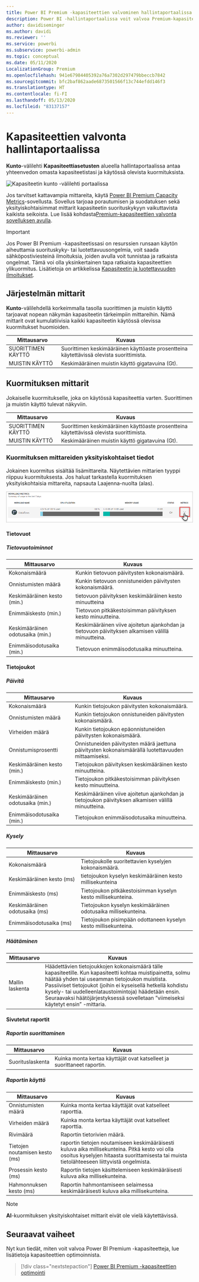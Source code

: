 ```yaml
---
title: Power BI Premium -kapasiteettien valvominen hallintaportaalissa
description: Power BI -hallintaportaalissa voit valvoa Premium-kapasiteettejasi.
author: davidiseminger
ms.author: davidi
ms.reviewer: ''
ms.service: powerbi
ms.subservice: powerbi-admin
ms.topic: conceptual
ms.date: 05/11/2020
LocalizationGroup: Premium
ms.openlocfilehash: 941e67984405392a76a7302d297479bbeccb7842
ms.sourcegitcommit: bfc2baf862aade6873501566f13c744efdd146f3
ms.translationtype: HT
ms.contentlocale: fi-FI
ms.lasthandoff: 05/13/2020
ms.locfileid: "83137157"
---
```

# <a name="monitor-capacities-in-the-admin-portal"></a>Kapasiteettien valvonta hallintaportaalissa

**Kunto**-välilehti **Kapasiteettiasetusten** alueella hallintaportaalissa antaa yhteenvedon omasta kapasiteetistasi ja käytössä olevista kuormituksista.  

![Kapasiteetin kunto -välilehti portaalissa](media/service-admin-premium-monitor-portal/admin-portal-health.png)

Jos tarvitset kattavampia mittareita, käytä [Power BI Premium Capacity Metrics](service-admin-premium-monitor-capacity.md)-sovellusta. Sovellus tarjoaa porautumisen ja suodatuksen sekä yksityiskohtaisimmat mittarit kapasiteetin suorituskykyyn vaikuttavista kaikista seikoista. Lue lisää kohdasta[Premium-kapasiteettien valvonta sovelluksen avulla](service-admin-premium-monitor-capacity.md).

> [!IMPORTANT]
> Jos Power BI Premium -kapasiteetissasi on resurssien runsaan käytön aiheuttamia suorituskyky- tai luotettavuusongelmia, voit saada sähköpostiviesteinä ilmoituksia, joiden avulla voit tunnistaa ja ratkaista ongelmat. Tämä voi olla yksinkertainen tapa ratkaista kapasiteettien ylikuormitus. Lisätietoja on artikkelissa [Kapasiteetin ja luotettavuuden ilmoitukset](service-interruption-notifications.md#capacity-and-reliability-notifications).


## <a name="system-metrics"></a>Järjestelmän mittarit

**Kunto**-välilehdellä korkeimmalla tasolla suorittimen ja muistin käyttö tarjoavat nopean näkymän kapasiteetin tärkeimpiin mittareihin. Nämä mittarit ovat kumulatiivisia kaikki kapasiteetin käytössä olevissa kuormitukset huomioiden.

| **Mittausarvo** | **Kuvaus** |
| --- | --- |
| SUORITTIMEN KÄYTTÖ | Suorittimen keskimääräinen käyttöaste prosentteina käytettävissä olevista suorittimista. |
| MUISTIN KÄYTTÖ | Keskimääräinen muistin käyttö gigatavuina (Gt).|

## <a name="workload-metrics"></a>Kuormituksen mittarit

Jokaiselle kuormitukselle, joka on käytössä kapasiteettia varten. Suorittimen ja muistin käyttö tulevat näkyviin.

| **Mittausarvo** | **Kuvaus** |
| --- | --- |
| SUORITTIMEN KÄYTTÖ | Suorittimen keskimääräinen käyttöaste prosentteina käytettävissä olevista suorittimista. |
| MUISTIN KÄYTTÖ | Keskimääräinen muistin käyttö gigatavuina (Gt).|

### <a name="detailed-workload-metrics"></a>Kuormituksen mittareiden yksityiskohtaiset tiedot

Jokainen kuormitus sisältää lisämittareita. Näytettävien mittarien tyyppi riippuu kuormituksesta. Jos haluat tarkastella kuormituksen yksityiskohtaisia mittareita, napsauta Laajenna-nuolta (alas).

![Työmäärän kunnon laajentaminen](media/service-admin-premium-monitor-portal/admin-portal-health-expand.png)

#### <a name="dataflows"></a>Tietovuot

##### <a name="dataflow-operations"></a>Tietovuotoiminnot

| **Mittausarvo** | **Kuvaus** |
| --- | --- |
| Kokonaismäärä | Kunkin tietovuon päivitysten kokonaismäärä. |
| Onnistumisten määrä | Kunkin tietovuon onnistuneiden päivitysten kokonaismäärä.|
| Keskimääräinen kesto (min.) | tietovuon päivityksen keskimääräinen kesto minuutteina |
| Enimmäiskesto (min.) | Tietovuon pitkäkestoisimman päivityksen kesto minuutteina. |
| Keskimääräinen odotusaika (min.) | Keskimääräinen viive ajoitetun ajankohdan ja tietovuon päivityksen alkamisen välillä minuutteina. |
| Enimmäisodotusaika (min.) | Tietovuon enimmäisodotusaika minuutteina.  |

#### <a name="datasets"></a>Tietojoukot

##### <a name="refresh"></a>Päivitä

| **Mittausarvo** | **Kuvaus** |
| --- | --- |
| Kokonaismäärä | Kunkin tietojoukon päivitysten kokonaismäärä. |
| Onnistumisten määrä | Kunkin tietojoukon onnistuneiden päivitysten kokonaismäärä. |
| Virheiden määrä | Kunkin tietojoukon epäonnistuneiden päivitysten kokonaismäärä. |
| Onnistumisprosentti  | Onnistuneiden päivitysten määrä jaettuna päivitysten kokonaismäärällä luotettavuuden mittaamiseksi. |
| Keskimääräinen kesto (min.) | Tietojoukon päivityksen keskimääräinen kesto minuutteina.  |
| Enimmäiskesto (min.) | Tietojoukon pitkäkestoisimman päivityksen kesto minuutteina. |
| Keskimääräinen odotusaika (min.) | Keskimääräinen viive ajoitetun ajankohdan ja tietojoukon päivityksen alkamisen välillä minuutteina. |
| Enimmäisodotusaika (min.) | Tietojoukon enimmäisodotusaika minuutteina. |

##### <a name="query"></a>Kysely

| **Mittausarvo** | **Kuvaus** |
| --- | --- |
| Kokonaismäärä | Tietojoukolle suoritettavien kyselyjen kokonaismäärä. |
| Keskimääräinen kesto (ms) |tietojoukon kyselyn keskimääräinen kesto millisekunteina|
| Enimmäiskesto (ms) |Tietojoukon pitkäkestoisimman kyselyn kesto millisekunteina. |
| Keskimääräinen odotusaika (ms) |Tietojoukon kyselyn keskimääräinen odotusaika millisekunteina. |
| Enimmäisodotusaika (ms) |Tietojoukon pisimpään odottaneen kyselyn kesto millisekunteina. |

##### <a name="eviction"></a>Häätäminen

| **Mittausarvo** | **Kuvaus** |
| --- | --- |
| Mallin laskenta | Häädettävien tietojoukkojen kokonaismäärä tälle kapasiteetille. Kun kapasiteetti kohtaa muistipainetta, solmu häätää yhden tai useamman tietojoukon muistista. Passiiviset tietojoukot (joihin ei kyseisellä hetkellä kohdistu kysely- tai uudelleenlataustoimintoja) häädetään ensin. Seuraavaksi häätöjärjestyksessä sovelletaan ”viimeiseksi käytetyt ensin” -mittaria. |

#### <a name="paginated-reports"></a>Sivutetut raportit

##### <a name="report-execution"></a>Raportin suorittaminen

| **Mittausarvo** | **Kuvaus** |
| --- | --- |
| Suorituslaskenta  | Kuinka monta kertaa käyttäjät ovat katselleet ja suorittaneet raportin.|

##### <a name="report-usage"></a>Raportin käyttö

| **Mittausarvo** | **Kuvaus** |
| --- | --- |
| Onnistumisten määrä | Kuinka monta kertaa käyttäjät ovat katselleet raporttia. |
| Virheiden määrä |Kuinka monta kertaa käyttäjät ovat katselleet raporttia.|
| Rivimäärä |Raportin tietorivien määrä. |
| Tietojen noutamisen kesto (ms) |raportin tietojen noutamiseen keskimääräisesti kuluva aika millisekunteina. Pitkä kesto voi olla osoitus kyselyjen hitaasta suorittamisesta tai muista tietolähteeseen liittyvistä ongelmista.  |
| Prosessin kesto (ms) |Raportin tietojen käsittelemiseen keskimääräisesti kuluva aika millisekunteina. |
| Hahmonnuksen kesto (ms) |Raportin hahmontamiseen selaimessa keskimääräisesti kuluva aika millisekunteina. |

> [!NOTE]
> **AI**-kuormituksen yksityiskohtaiset mittarit eivät ole vielä käytettävissä.

## <a name="next-steps"></a>Seuraavat vaiheet

Nyt kun tiedät, miten voit valvoa Power BI Premium -kapasiteetteja, lue lisätietoja kapasiteettien optimoinnista.

> [!div class="nextstepaction"]
> [Power BI Premium -kapasiteettien optimointi](service-premium-capacity-optimize.md)
